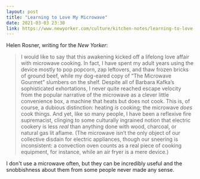 ```yaml
---
layout: post
title: "Learning to Love My Microwave"
date: 2021-03-03 23:30
link: https://www.newyorker.com/culture/kitchen-notes/learning-to-love-my-microwave
---
```


Helen Rosner, writing for the *New Yorker*:

> I would like to say that this awakening kicked off a lifelong love affair with microwave cooking. In fact, I have spent my adult years using the device mostly to pop popcorn, zap leftovers, and thaw frozen bricks of ground beef, while my dog-eared copy of “The Microwave Gourmet” slumbers on the shelf. Despite all of Barbara Kafka’s sophisticated exhortations, I never quite reached escape velocity from the popular narrative of the microwave as a clever little convenience box, a machine that heats but does not cook. This is, of course, a dubious distinction: heating *is* cooking; the microwave *does* cook things. And yet, like so many people, I have been a reflexive fire supremacist, clinging to some culturally ingrained notion that electric cookery is less *real* than anything done with wood, charcoal, or natural gas lit aflame. (The microwave isn’t the only object of our collective disdain for electric appliances, though our sneering is inconsistent: a convection oven counts as a real piece of cooking equipment, for instance, while an air fryer is a mere device.)

I don't use a microwave often, but they can be incredibly useful and the snobbishness about them from some people never made any sense.
